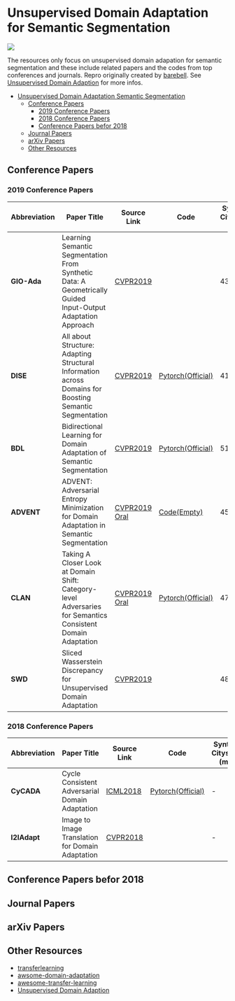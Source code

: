 # Unsupervised Domain Adaptation for Semantic Segmentation
[![](https://img.shields.io/badge/last%20commit-jun%202019-brightgreen.svg?style=flat-square)](https://github.com/TillBeemelmanns/DA/commits/master)



The resources only focus on unsupervised domain adapation for semantic segmentation and these include related papers and the codes from top conferences and journals. Repro originally created by [barebell](https://github.com/barebell). See  [Unsupervised Domain Adaption](https://github.com/barebell/DA) for more infos. 

- [Unsupervised Domain Adaptation Semantic Segmentation](#Unsupervised-Domain-Adaptation)
  - [Conference Papers](#Conference-Papers)
    - [2019 Conference Papers](#2019-Conference-Papers)
    - [2018 Conference Papers](#2018-Conference-Papers)
    - [Conference Papers befor 2018](#Conference-Papers-befor-2018)
  - [Journal Papers](#Journal-Papers)
  - [arXiv Papers](#arXiv-Papers)
  - [Other Resources](#Other-Resources)

## Conference Papers

### 2019 Conference Papers
| Abbreviation | Paper Title                                                                                                 | Source Link                                                                                                                                                                                            | Code                                                                                          | Synthia -> Cityscapes (mIoU) | GTA5 -> Cityscapes (mIoU) |
| ------------ | ----------------------------------------------------------------------------------------------------------- | ------------------------------------------------------------------------------------------------------------------------------------------------------------------------------------------------------ | --------------------------------------------------------------------------------------------- | --------------------------------------------------------------------------------- | ------------ |
| **GIO-Ada**   | Learning Semantic Segmentation From Synthetic Data: A Geometrically Guided Input-Output Adaptation Approach | [CVPR2019](https://arxiv.org/pdf/1812.05040.pdf)                                                                                                                                                       |                                                                                               | 43.0%                                                                            | - |
| **DISE**     | All about Structure: Adapting Structural Information across Domains for Boosting Semantic Segmentation      | [CVPR2019](https://arxiv.org/pdf/1903.12212v1.pdf)                                                                                                                                                     | [Pytorch(Official)](https://github.com/a514514772/DISE-Domain-Invariant-Structure-Extraction) | 41.5%                                                                             | 45.4% |
| **BDL**     | Bidirectional Learning for Domain Adaptation of Semantic Segmentation                                       | [CVPR2019](https://arxiv.org/pdf/1904.10620.pdf)                                                                                                                                                       | [Pytorch(Official)](https://github.com/liyunsheng13/BDL)                                      | 51.4%                                                                           | 48.5% |
| **ADVENT**   | ADVENT: Adversarial Entropy Minimization for Domain Adaptation in Semantic Segmentation                     | [CVPR2019 Oral](https://arxiv.org/pdf/1811.12833.pdf)                                                                                                                                                  | [Code(Empty)](https://github.com/valeoai/ADVENT)                                              | 45.5%                                                            | 48.0% |
| **CLAN**     | Taking A Closer Look at Domain Shift: Category-level Adversaries for Semantics Consistent Domain Adaptation | [CVPR2019 Oral](https://arxiv.org/pdf/1809.09478.pdf)                                                                                                                                                  | [Pytorch(Official)](https://github.com/RoyalVane/CLAN)                                              | 47.8%                                           | 43.2% |
| **SWD**      | Sliced Wasserstein Discrepancy for Unsupervised Domain Adaptation                                           | [CVPR2019](https://arxiv.org/pdf/1903.04064.pdf)                                                                                                                                                       |                                                                                               | 48.1%                                                    | 44.5% |
### 2018 Conference Papers

| Abbreviation | Paper Title                                      | Source Link                                                  | Code                                                         | Synthia -> Cityscapes (mIoU) | GTA5 -> Cityscapes (mIoU) |
| ------------ | ------------------------------------------------ | ------------------------------------------------------------ | ------------------------------------------------------------ | ---------------------------- | ------------------------- |
| **CyCADA**   | Cycle Consistent Adversarial Domain Adaptation   | [ICML2018](http://proceedings.mlr.press/v80/hoffman18a/hoffman18a.pdf) | [Pytorch(Official)](https://github.com/jhoffman/cycada_release) | -                            | 39.5 %                    |
| **I2IAdapt** | Image to Image Translation for Domain Adaptation | [CVPR2018](http://openaccess.thecvf.com/content_cvpr_2018/papers/Murez_Image_to_Image_CVPR_2018_paper.pdf) |                                                              | -                            | 31.8 %                    |

## Conference Papers befor 2018

## Journal Papers

## arXiv Papers

## Other Resources

- [transferlearning](https://github.com/jindongwang/transferlearning)
- [awsome-domain-adaptation](https://github.com/zhaoxin94/awsome-domain-adaptation)
- [awesome-transfer-learning](https://github.com/artix41/awesome-transfer-learning)
- [Unsupervised Domain Adaption](https://github.com/barebell/DA)